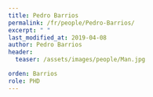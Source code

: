 ```yaml
---
title: Pedro Barrios
permalink: /fr/people/Pedro-Barrios/
excerpt: " "
last_modified_at: 2019-04-08
author: Pedro Barrios
header:
  teaser: /assets/images/people/Man.jpg

orden: Barrios
role: PHD
---
```


